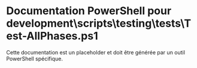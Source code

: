 # Documentation PowerShell pour development\scripts\testing\tests\Test-AllPhases.ps1

Cette documentation est un placeholder et doit être générée par un outil PowerShell spécifique.
